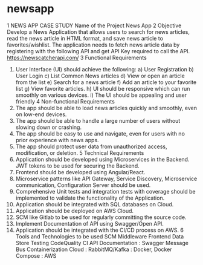 # newsapp

1
NEWS APP CASE STUDY Name of the Project News App
2
Objective
Develop a News Application that allows users to search for news articles, read the news article in HTML format, and save news article to favorites/wishlist.
The application needs to fetch news article data by registering with the following API and get API Key required to call the API. https://newscatcherapi.com/
3
Functional Requirements
1) User Interface (UI) should achieve the following:
a) User Registration
b) User Login
c) List Common News articles
d) View or open an article from the list
e) Search for a news article
f) Add an article to your favorite list
g) View favorite articles.
h) UI should be responsive which can run smoothly on various devices.
i) The UI should be appealing and user friendly
4
Non-functional Requirements
1) The app should be able to load news articles quickly and smoothly, even on low-end devices.
2) The app should be able to handle a large number of users without slowing down or crashing.
3) The app should be easy to use and navigate, even for users with no prior experience with news apps.
4) The app should protect user data from unauthorized access, modification, or deletion.
5
Technical Requirements
1) Application should be developed using Microservices in the Backend. JWT tokens to be used for securing the Backend.
2) Frontend should be developed using Angular/React.
3) Microservice patterns like API Gateway, Service Discovery,
Microservice communication, Configuration Server should be used.
4) Comprehensive Unit tests and integration tests with coverage should
be implemented to validate the functionality of the Application.
5) Application should be integrated with SQL databases on Cloud.
6) Application should be deployed on AWS Cloud.
7) SCM like Gitlab to be used for regularly committing the source code.
8) Implement Documentation of API using Swagger/Open API.
9) Application should be integrated with the CI/CD process on AWS.
6
Tools and Technologies to be used
SCM
Middleware
Frontend
Data Store
Testing
CodeQuality
CI
API Documentation : Swagger
Message Bus Containerization Cloud
: RabbitMQ/Kafka
: Docker, Docker Compose
: AWS
